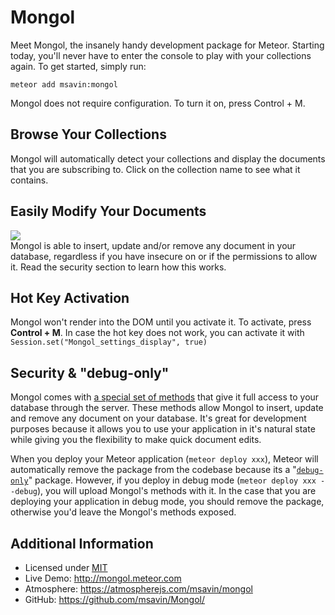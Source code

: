 Mongol
======
Meet Mongol, the insanely handy development package for Meteor. Starting today, you'll never have to enter the console to play with your collections again. To get started, simply run:

	meteor add msavin:mongol

Mongol does not require configuration. To turn it on, press Control + M.


Browse Your Collections
-----------------------
Mongol will automatically detect your collections and display the documents that you are subscribing to. Click on the collection name to see what it contains.


Easily Modify Your Documents
----------------------------
<a href="http://mongol.meteor.com"><img src="https://raw.githubusercontent.com/msavin/Mongol/master/public/video/gif.gif"></a><br>
Mongol is able to insert, update and/or remove any document in your database, regardless if you have insecure on or if the permissions to allow it. Read the security section to learn how this works. 


Hot Key Activation
------------------
Mongol won't render into the DOM until you activate it. To activate, press <strong>Control + M</strong>. In case the hot key does not work, you can activate it with `Session.set("Mongol_settings_display", true)`


Security & "debug-only"
-----------------------
Mongol comes with <a href="https://github.com/msavin/Mongol/blob/master/packages/msavin:mongol/server/methods.js"> a special set of methods</a> that give it full access to your database through the server. These methods allow Mongol to insert, update and remove any document on your database. It's great for development purposes because it allows you to use your application in it's natural state while giving you the flexibility to make quick document edits.

When you deploy your Meteor application (`meteor deploy xxx`), Meteor will automatically remove the package from the codebase because its a "<a href="https://www.meteor.com/blog/2014/10/13/meteor-094-mobile-and-testing">`debug-only`</a>" package. However, if you deploy in debug mode (`meteor deploy xxx --debug`), you will upload Mongol's methods with it. In the case that you are deploying your application in debug mode, you should remove the package, otherwise you'd leave the Mongol's methods exposed.


Additional Information
----------------------
 - Licensed under <a href="https://github.com/msavin/Mongol/blob/master/LICENSE.md">MIT</a>
 - Live Demo: http://mongol.meteor.com
 - Atmosphere: https://atmospherejs.com/msavin/mongol
 - GitHub: https://github.com/msavin/Mongol/